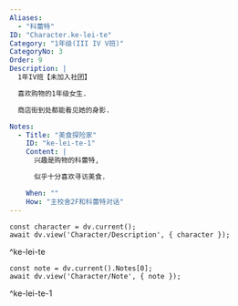 ```yaml
---
Aliases:
  - "科蕾特"
ID: "Character.ke-lei-te"
Category: "1年级(III IV V班)"
CategoryNo: 3
Order: 9
Description: |
  1年IV班【未加入社团】

  喜欢购物的1年级女生.

  商店街到处都能看见她的身影.

Notes:
  - Title: "美食探险家"
    ID: "ke-lei-te-1"
    Content: |
      兴趣是购物的科蕾特,

      似乎十分喜欢寻访美食.

    When: ""
    How: "主校舍2F和科蕾特对话"
---
```

```dataviewjs
const character = dv.current();
await dv.view('Character/Description', { character });
```
^ke-lei-te

```dataviewjs
const note = dv.current().Notes[0];
await dv.view('Character/Note', { note });
```
^ke-lei-te-1